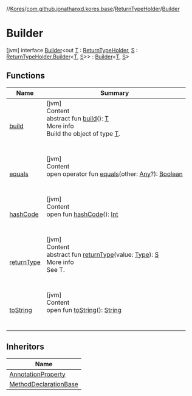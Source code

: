 //[Kores](../../../index.md)/[com.github.jonathanxd.kores.base](../../index.md)/[ReturnTypeHolder](../index.md)/[Builder](index.md)



# Builder  
 [jvm] interface [Builder](index.md)<out [T](index.md) : [ReturnTypeHolder](../index.md), [S](index.md) : [ReturnTypeHolder.Builder](index.md)<[T](index.md), [S](index.md)>> : [Builder](../../../com.github.jonathanxd.kores.builder/-builder/index.md)<[T](index.md), [S](index.md)>    


## Functions  
  
|  Name|  Summary| 
|---|---|
| <a name="com.github.jonathanxd.kores.builder/Builder/build/#/PointingToDeclaration/"></a>[build](../../../com.github.jonathanxd.kores.builder/-builder/build.md)| <a name="com.github.jonathanxd.kores.builder/Builder/build/#/PointingToDeclaration/"></a>[jvm]  <br>Content  <br>abstract fun [build](../../../com.github.jonathanxd.kores.builder/-builder/build.md)(): [T](index.md)  <br>More info  <br>Build the object of type [T](../../../com.github.jonathanxd.kores.builder/-builder/index.md).  <br><br><br>
| <a name="kotlin/Any/equals/#kotlin.Any?/PointingToDeclaration/"></a>[equals](../../../com.github.jonathanxd.kores.util/-simple-resolver/index.md#%5Bkotlin%2FAny%2Fequals%2F%23kotlin.Any%3F%2FPointingToDeclaration%2F%5D%2FFunctions%2F-1211764316)| <a name="kotlin/Any/equals/#kotlin.Any?/PointingToDeclaration/"></a>[jvm]  <br>Content  <br>open operator fun [equals](../../../com.github.jonathanxd.kores.util/-simple-resolver/index.md#%5Bkotlin%2FAny%2Fequals%2F%23kotlin.Any%3F%2FPointingToDeclaration%2F%5D%2FFunctions%2F-1211764316)(other: [Any](https://kotlinlang.org/api/latest/jvm/stdlib/kotlin/-any/index.html)?): [Boolean](https://kotlinlang.org/api/latest/jvm/stdlib/kotlin/-boolean/index.html)  <br><br><br>
| <a name="kotlin/Any/hashCode/#/PointingToDeclaration/"></a>[hashCode](../../../com.github.jonathanxd.kores.util/-simple-resolver/index.md#%5Bkotlin%2FAny%2FhashCode%2F%23%2FPointingToDeclaration%2F%5D%2FFunctions%2F-1211764316)| <a name="kotlin/Any/hashCode/#/PointingToDeclaration/"></a>[jvm]  <br>Content  <br>open fun [hashCode](../../../com.github.jonathanxd.kores.util/-simple-resolver/index.md#%5Bkotlin%2FAny%2FhashCode%2F%23%2FPointingToDeclaration%2F%5D%2FFunctions%2F-1211764316)(): [Int](https://kotlinlang.org/api/latest/jvm/stdlib/kotlin/-int/index.html)  <br><br><br>
| <a name="com.github.jonathanxd.kores.base/ReturnTypeHolder.Builder/returnType/#java.lang.reflect.Type/PointingToDeclaration/"></a>[returnType](return-type.md)| <a name="com.github.jonathanxd.kores.base/ReturnTypeHolder.Builder/returnType/#java.lang.reflect.Type/PointingToDeclaration/"></a>[jvm]  <br>Content  <br>abstract fun [returnType](return-type.md)(value: [Type](https://docs.oracle.com/javase/8/docs/api/java/lang/reflect/Type.html)): [S](index.md)  <br>More info  <br>See T.  <br><br><br>
| <a name="kotlin/Any/toString/#/PointingToDeclaration/"></a>[toString](../../../com.github.jonathanxd.kores.util/-simple-resolver/index.md#%5Bkotlin%2FAny%2FtoString%2F%23%2FPointingToDeclaration%2F%5D%2FFunctions%2F-1211764316)| <a name="kotlin/Any/toString/#/PointingToDeclaration/"></a>[jvm]  <br>Content  <br>open fun [toString](../../../com.github.jonathanxd.kores.util/-simple-resolver/index.md#%5Bkotlin%2FAny%2FtoString%2F%23%2FPointingToDeclaration%2F%5D%2FFunctions%2F-1211764316)(): [String](https://kotlinlang.org/api/latest/jvm/stdlib/kotlin/-string/index.html)  <br><br><br>


## Inheritors  
  
|  Name| 
|---|
| <a name="com.github.jonathanxd.kores.base/AnnotationProperty.Builder///PointingToDeclaration/"></a>[AnnotationProperty](../../-annotation-property/-builder/index.md)
| <a name="com.github.jonathanxd.kores.base/MethodDeclarationBase.Builder///PointingToDeclaration/"></a>[MethodDeclarationBase](../../-method-declaration-base/-builder/index.md)

